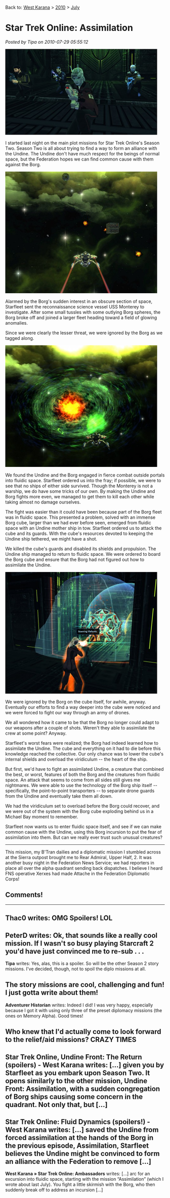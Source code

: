 Back to: [West Karana](/posts/westkarana.md) > [2010](/posts/2010/westkarana.md) > [July](./westkarana.md)
# Star Trek Online: Assimilation

*Posted by Tipa on 2010-07-29 05:55:12*

[![](../../../uploads/2010/07/GameClient-2010-07-28-20-43-56-09-480x270.jpg "The crew of the Monterey invade a Borg cube")](../../../uploads/2010/07/GameClient-2010-07-28-20-43-56-09.jpg)

I started last night on the main plot missions for Star Trek Online's Season Two. Season Two is all about trying to find a way to form an alliance with the Undine. The Undine don't have much respect for the beings of normal space, but the Federation hopes we can find common cause with them against the Borg.

[![](../../../uploads/2010/07/GameClient-2010-07-28-20-32-02-18-480x383.jpg "Borg fleet on the move.")](../../../uploads/2010/07/GameClient-2010-07-28-20-32-02-18.jpg)

Alarmed by the Borg's sudden interest in an obscure section of space, Starfleet sent the reconnaissance science vessel USS Monterey to investigate. After some small tussles with some outlying Borg spheres, the Borg broke off and joined a larger fleet heading toward a field of glowing anomalies.

Since we were clearly the lesser threat, we were ignored by the Borg as we tagged along.

[![](../../../uploads/2010/07/GameClient-2010-07-28-20-42-19-97-480x383.jpg "Portal into fluidic space.")](../../../uploads/2010/07/GameClient-2010-07-28-20-42-19-97.jpg)

We found the Undine and the Borg engaged in fierce combat outside portals into fluidic space. Starfleet ordered us into the fray; if possible, we were to see that no ships of either side survived. Though the Monterey is not a warship, we do have some tricks of our own. By making the Undine and Borg fights more even, we managed to get them to kill each other while taking almost no damage ourselves.

The fight was easier than it could have been because part of the Borg fleet was in fluidic space. This presented a problem, solved with an immense Borg cube, larger than we had ever before seen, emerged from fluidic space with an Undine mother ship in tow. Starfleet ordered us to attack the cube and its guards. With the cube's resources devoted to keeping the Undine ship tethered, we might have a shot.

We killed the cube's guards and disabled its shields and propulsion. The Undine ship managed to return to fluidic space. We were ordered to board the Borg cube and ensure that the Borg had not figured out how to assimilate the Undine.

[![](../../../uploads/2010/07/GameClient-2010-07-28-21-29-54-88-480x383.jpg "Fighting the assimilated Undine")](../../../uploads/2010/07/GameClient-2010-07-28-21-29-54-88.jpg)

We were ignored by the Borg on the cube itself, for awhile, anyway. Eventually our efforts to find a way deeper into the cube were noticed and we were forced to fight our way through an army of drones.

We all wondered how it came to be that the Borg no longer could adapt to our weapons after a couple of shots. Weren't they able to assimilate the crew at some point? Anyway.

Starfleet's worst fears were realized; the Borg had indeed learned how to assimilate the Undine. The cube and everything on it had to die before this knowledge reached the collective. Our only chance was to lower the cube's internal shields and overload the viridiculum -- the heart of the ship.

But first, we'd have to fight an assimilated Undine, a creature that combined the best, or worst, features of both the Borg and the creatures from fluidic space. An attack that seems to come from all sides still gives me nightmares. We were able to use the technology of the Borg ship itself -- specifically, the point-to-point transporters -- to separate drone guards from the Undine and eventually take them all down.

We had the viridiculum set to overload before the Borg could recover, and we were out of the system with the Borg cube exploding behind us in a Michael Bay moment to remember.

Starfleet now wants us to enter fluidic space itself, and see if we can make common cause with the Undine, using this Borg incursion to put the fear of assimilation into them. But can we really ever trust such unusual creatures?

---

This mission, my B'Tran dailies and a diplomatic mission I stumbled across at the Sierra outpost brought me to Rear Admiral, Upper Half, 2. It was another busy night in the Federation News Service; we had reporters in place all over the alpha quadrant sending back dispatches. I believe I heard FNS operative Xerxes had made Attache in the Federation Diplomatic Corps!

## Comments!
---
**Thac0** writes: OMG Spoilers! LOL
---
**PeterD** writes: Ok, that sounds like a really cool mission. If I wasn't so busy playing Starcraft 2 you'd have just convinced me to re-sub . . .
---
**Tipa** writes: Yes, alas, this is a spoiler. So will be the other Season 2 story missions. I've decided, though, not to spoil the diplo missions at all. 

The story missions are cool, challenging and fun! I just gotta write about them!
---
**Adventurer Historian** writes: Indeed I did! I was very happy, especially because I got it with using only three of the preset diplomacy missions (the ones on Memory Alpha). Good times!

Who knew that I'd actually come to look forward to the relief/aid missions? CRAZY TIMES
---
**Star Trek Online, Undine Front: The Return (spoilers) - West Karana** writes: [...] given you by Starfleet as you embark upon Season Two. It opens similarly to the other mission, Undine Front: Assimilation, with a sudden congregation of Borg ships causing some concern in the quadrant. Not only that, but [...]
---
**Star Trek Online: Fluid Dynamics (spoilers!) - West Karana** writes: [...] saved the Undine from forced assimilation at the hands of the Borg in the previous episode, Assimilation, Starfleet believes the Undine might be convinced to form an alliance with the Federation to remove [...]
---
**West Karana » Star Trek Online: Ambassadors** writes: [...] arc for an excursion into fluidic space, starting with the mission “Assimilation” (which I wrote about last July). You fight a little skirmish with the Borg, who then suddenly break off to address an incursion [...]
